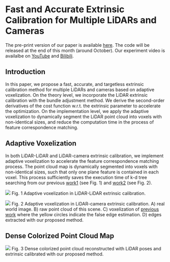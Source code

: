 # Fast and Accurate Extrinsic Calibration for Multiple LiDARs and Cameras

The pre-print version of our paper is available [here](paper/paper.pdf). The code will be released at the end of this month (around October). Our experiment video is availalbe on [YouTube](https://youtu.be/PaiYgAXl9iY) and [Bilibili](https://www.bilibili.com/video/BV1p64y1h7ae?spm_id_from=333.999.0.0).

## Introduction
In this paper, we propose a fast, accurate, and targetless extrinsic calibration method for multiple LiDARs and cameras based on adaptive voxelization. On the theory level, we incorporate the LiDAR extrinsic calibration with the bundle adjustment method. We derive the second-order derivatives of the cost function w.r.t. the extrinsic parameter to accelerate the optimization. On the implementation level, we apply the adaptive voxelization to dynamically segment the LiDAR point cloud into voxels with non-identical sizes, and reduce the computation time in the process of feature correspondence matching.

## Adaptive Voxelization
In both LiDAR-LiDAR and LiDAR-camera extrinsic calibration, we implement adaptive voxelization to accelerate the feature correspondence matching process. The point cloud map is dynamically segmented into voxels with non-identical sizes, such that only one plane feature is contained in each voxel. This process sufficiently saves the execution time of k-d tree searching from our previous [work1](https://ieeexplore.ieee.org/document/9361153) (see Fig. 1) and [work2](https://ieeexplore.ieee.org/document/9495137?source=authoralert) (see Fig. 2).

![](figure/lidar_voxel.png)
Fig. 1 Adaptive voxelization in LiDAR-LiDAR extrinsic calibration.

![](figure/camera_voxel.png)
Fig. 2 Adaptive voxelization in LiDAR-camera extrinsic calibration. A) real world image. B) raw point cloud of this scene. C) voxelization of [previous work](https://ieeexplore.ieee.org/document/9495137?source=authoralert) where the yellow circles indicate the false edge estimation. D) edges extracted with our proposed method.

## Dense Colorized Point Cloud Map
![](figure/dense_map/jpg)
Fig. 3 Dense colorized point cloud reconstructed with LiDAR poses and extrinsic calibrated with our proposed method.
